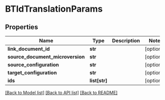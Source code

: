 # BTIdTranslationParams

## Properties
Name | Type | Description | Notes
------------ | ------------- | ------------- | -------------
**link_document_id** | **str** |  | [optional] 
**source_document_microversion** | **str** |  | [optional] 
**source_configuration** | **str** |  | [optional] 
**target_configuration** | **str** |  | [optional] 
**ids** | **list[str]** |  | [optional] 

[[Back to Model list]](../README.md#documentation-for-models) [[Back to API list]](../README.md#documentation-for-api-endpoints) [[Back to README]](../README.md)


